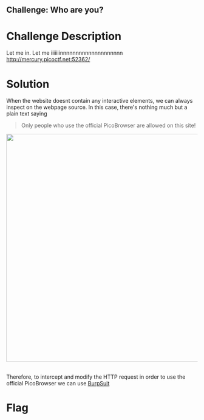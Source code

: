 ## Challenge: Who are you?

# Challenge Description

Let me in. Let me iiiiiiinnnnnnnnnnnnnnnnnnnn http://mercury.picoctf.net:52362/

# Solution 

When the website doesnt contain any interactive elements, we can always inspect on the webpage source. In this case, there's nothing much but a plain text saying 
>Only people who use the official PicoBrowser are allowed on this site!

<img width="600" src="https://github.com/edlowwy/CTF-Writeups/assets/138736240/44c2a648-10bc-4c03-807c-ec90e0679fe7">
<br>
<br>

Therefore, to intercept and modify the HTTP request in order to use the official PicoBrowser we can use [BurpSuit](https://portswigger.net/burp) 



# Flag 
